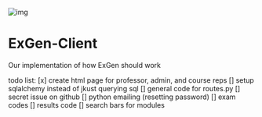 ![img](https://www.exgen.xyz/exgen.png)
# ExGen-Client
Our implementation of how ExGen should work

todo list:
[x] create html page for professor, admin, and course reps
[] setup sqlalchemy instead of jkust querying sql
[] general code for routes.py
[] secret issue on github
[] python emailing (resetting password)
[] exam codes
[] results code
[] search bars for modules
